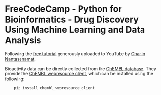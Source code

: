 # FreeCodeCamp - Python for Bioinformatics - Drug Discovery Using Machine Learning and Data Analysis
Following the [free tutorial](https://www.youtube.com/watch?v=jBlTQjcKuaY&t=640s) generously uploaded to YouTube by [Chanin Nantasenamat](https://www.youtube.com/dataprofessor). 

Bioactivity data can be directly collected from the [ChEMBL database](https://www.ebi.ac.uk/chembl/). They provide the [ChEMBL webresource client](https://github.com/chembl/chembl_webresource_client), which can be installed using the following:

        pip install chembl_webresource_client

